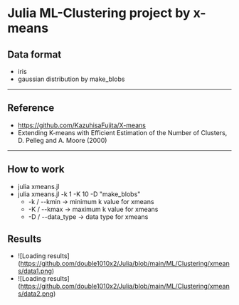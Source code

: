 # **Julia ML-Clustering project by x-means**

  ## **Data format**
  - iris
  - gaussian distribution by make_blobs
----
  ## **Reference**
  - https://github.com/KazuhisaFujita/X-means                   
  - Extending K-means with Efficient Estimation of the Number of Clusters, D. Pelleg and A. Moore (2000)
----
  ## **How to work**
  - julia xmeans.jl
  - julia xmeans.jl -k 1 -K 10 -D "make_blobs"
      - -k / --kmin      -> minimum k value for xmeans
      - -K / --kmax      -> maximum k value for xmeans
      - -D / --data_type -> data type for xmeans
  ## **Results**
  - ![Loading results] (https://github.com/double1010x2/Julia/blob/main/ML/Clustering/xmeans/data1.png) 
  - ![Loading results] (https://github.com/double1010x2/Julia/blob/main/ML/Clustering/xmeans/data2.png) 